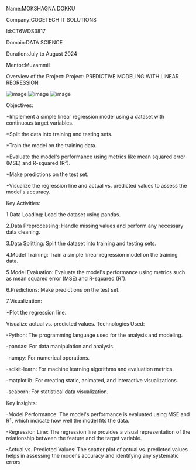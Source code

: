 Name:MOKSHAGNA DOKKU

Company:CODETECH IT SOLUTIONS

Id:CT6WDS3817

Domain:DATA SCIENCE

Duration:July to August 2024

Mentor:Muzammil

Overview of the Project: Project: PREDICTIVE MODELING WITH LINEAR REGRESSION

![image](https://github.com/user-attachments/assets/a8458863-d0ec-4bf6-bda9-c2bf2b841bfd)
![image](https://github.com/user-attachments/assets/fa76389b-6883-4a48-b662-ce9177799c40)
![image](https://github.com/user-attachments/assets/81353035-e3c9-4a95-9551-0d615d7f7d6b)


  
Objectives:

*Implement a simple linear regression model using a dataset with continuous target variables.

*Split the data into training and testing sets.

*Train the model on the training data.

*Evaluate the model's performance using metrics like mean squared error (MSE) and R-squared (R²).

*Make predictions on the test set.

*Visualize the regression line and actual vs. predicted values to assess the model's accuracy.

Key Activities:

1.Data Loading: Load the dataset using pandas.

2.Data Preprocessing: Handle missing values and perform any necessary data cleaning.

3.Data Splitting: Split the dataset into training and testing sets.

4.Model Training: Train a simple linear regression model on the training data.

5.Model Evaluation: Evaluate the model's performance using metrics such as mean squared error (MSE) and R-squared (R²).

6.Predictions: Make predictions on the test set.

7.Visualization:

*Plot the regression line.

Visualize actual vs. predicted values.
Technologies Used:

-Python: The programming language used for the analysis and modeling.

-pandas: For data manipulation and analysis.

-numpy: For numerical operations.

-scikit-learn: For machine learning algorithms and evaluation metrics.

-matplotlib: For creating static, animated, and interactive visualizations.

-seaborn: For statistical data visualization.

Key Insights:

-Model Performance: The model's performance is evaluated using MSE and R², which indicate how well the model fits the data.

-Regression Line: The regression line provides a visual representation of the relationship between the feature and the target variable.

-Actual vs. Predicted Values: The scatter plot of actual vs. predicted values helps in assessing the model's accuracy and identifying any systematic errors
